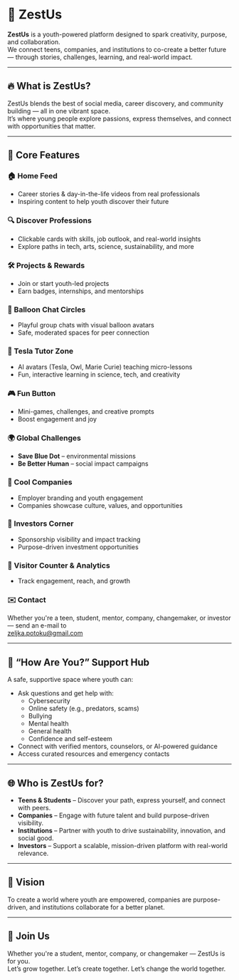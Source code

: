# 🌟 ZestUs

**ZestUs** is a youth-powered platform designed to spark creativity, purpose, and collaboration.  
We connect teens, companies, and institutions to co-create a better future — through stories, challenges, learning, and real-world impact.

---

## 🔥 What is ZestUs?

ZestUs blends the best of social media, career discovery, and community building — all in one vibrant space.  
It’s where young people explore passions, express themselves, and connect with opportunities that matter.

---

## 🎯 Core Features

### 🏠 Home Feed
- Career stories & day-in-the-life videos from real professionals
- Inspiring content to help youth discover their future

### 🔍 Discover Professions
- Clickable cards with skills, job outlook, and real-world insights
- Explore paths in tech, arts, science, sustainability, and more
### 🛠️ Projects & Rewards
- Join or start youth-led projects
- Earn badges, internships, and mentorships

### 💬 Balloon Chat Circles
- Playful group chats with visual balloon avatars
- Safe, moderated spaces for peer connection

### 🧠 Tesla Tutor Zone
- AI avatars (Tesla, Owl, Marie Curie) teaching micro-lessons
- Fun, interactive learning in science, tech, and creativity
### 🎮 Fun Button
- Mini-games, challenges, and creative prompts
- Boost engagement and joy

### 🌍 Global Challenges
- **Save Blue Dot** – environmental missions
- **Be Better Human** – social impact campaigns
### 🏢 Cool Companies
- Employer branding and youth engagement
- Companies showcase culture, values, and opportunities

### 💼 Investors Corner
- Sponsorship visibility and impact tracking
- Purpose-driven investment opportunities

### 👥 Visitor Counter & Analytics
- Track engagement, reach, and growth

### ✉️ Contact
Whether you're a teen, student, mentor, company, changemaker, or investor — send an e-mail to  
zeljka.potoku@gmail.com


---

## 💬 “How Are You?” Support Hub
A safe, supportive space where youth can:
- Ask questions and get help with:
  - Cybersecurity
  - Online safety (e.g., predators, scams)
  - Bullying
  - Mental health
  - General health
  - Confidence and self-esteem
- Connect with verified mentors, counselors, or AI-powered guidance
- Access curated resources and emergency contacts

---

## 🌐 Who is ZestUs for?

- **Teens & Students** – Discover your path, express yourself, and connect with peers.
- **Companies** – Engage with future talent and build purpose-driven visibility.
- **Institutions** – Partner with youth to drive sustainability, innovation, and social good.
- **Investors** – Support a scalable, mission-driven platform with real-world relevance.

---

## 🚀 Vision

To create a world where youth are empowered, companies are purpose-driven, and institutions collaborate for a better planet.

---

## 🤝 Join Us

Whether you're a student, mentor, company, or changemaker — ZestUs is for you.  
Let’s grow together. Let’s create together. Let’s change the world together.

